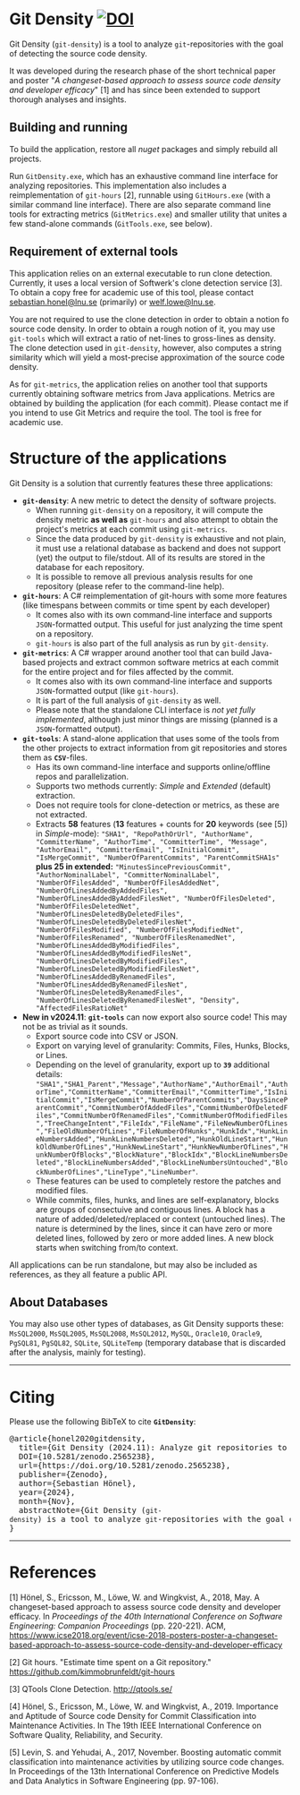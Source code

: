 # Git Density [![DOI](https://zenodo.org/badge/DOI/10.5281/zenodo.2565238.svg)](https://doi.org/10.5281/zenodo.2565238)

Git Density (`git-density`) is a tool to analyze `git`-repositories with the goal of detecting the source code density.

It was developed during the research phase of the short technical paper and poster "_A changeset-based approach to assess source code density and developer efficacy_" [1] and has since been extended to support thorough analyses and insights.

## Building and running

To build the application, restore all _nuget_ packages and simply rebuild all projects.

Run `GitDensity.exe`, which has an exhaustive command line interface for analyzing repositories. This implementation also includes a reimplementation of `git-hours` [2], runnable using `GitHours.exe` (with a similar command line interface).
There are also separate command line tools for extracting metrics (`GitMetrics.exe`) and smaller utility that unites a few stand-alone commands (`GitTools.exe`, see below).

## Requirement of external tools

This application relies on an external executable to run clone detection. Currently, it uses a local version of Softwerk's clone detection service [3].
To obtain a copy free for academic use of this tool, please contact sebastian.honel@lnu.se (primarily) or welf.lowe@lnu.se.

You are not required to use the clone detection in order to obtain a notion fo source code density. In order to obtain a rough notion of it, you may use `git-tools` which will extract a ratio of net-lines to gross-lines as density.
The clone detection used in `git-density`, however, also computes a string similarity which will yield a most-precise approximation of the source code density.

As for `git-metrics`, the application relies on another tool that supports currently obtaining software metrics from Java applications.
Metrics are obtained by building the application (for each commit).
Please contact me if you intend to use Git Metrics and require the tool. The tool is free for academic use.


# Structure of the applications
Git Density is a solution that currently features these three applications:
* __`git-density`__: A new metric to detect the density of software projects.
  * When running `git-density` on a repository, it will compute the density metric __as well as__ `git-hours` and also attempt to obtain the project's metrics at each commit using `git-metrics`.
  * Since the data produced by `git-density` is exhaustive and not plain, it must use a relational database as backend and does not support (yet) the output to file/stdout. All of its results are stored in the database for each repository.
  * It is possible to remove all previous analysis results for one repository (please refer to the command-line help).
* __`git-hours`__: A C# reimplementation of git-hours with some more features (like timespans between commits or time spent by each developer)
  * It comes also with its own command-line interface and supports `JSON`-formatted output. This useful for just analyzing the time spent on a repository.
  * `git-hours` is also part of the full analysis as run by `git-density`.
* __`git-metrics`__:  A C# wrapper around another tool that can build Java-based projects and extract common software metrics at each commit for the entire project and for files affected by the commit.
  * It comes also with its own command-line interface and supports `JSON`-formatted output (like `git-hours`).
  * It is part of the full analysis of `git-density` as well.
  * Please note that the standalone CLI interface is _not yet fully implemented_, although just minor things are missing (planned is a `JSON`-formatted output).
*	__`git-tools`__: A stand-alone application that uses some of the tools from the other projects to extract information from git repositories and stores them as __`CSV`__-files.
	*	Has its own command-line interface and supports online/offline repos and parallelization.
	*	Supports two methods currently: _Simple_ and _Extended_ (default) extraction.
	*	Does not require tools for clone-detection or metrics, as these are not extracted.
	*	Extracts __58__ features (__13__ features + counts for __20__ keywords (see [5]) in _Simple_-mode): `"SHA1", "RepoPathOrUrl", "AuthorName", "CommitterName", "AuthorTime", "CommitterTime", "Message", "AuthorEmail", "CommitterEmail", "IsInitialCommit", "IsMergeCommit", "NumberOfParentCommits", "ParentCommitSHA1s"` __plus 25 in extended:__ `"MinutesSincePreviousCommit", "AuthorNominalLabel", "CommitterNominalLabel", "NumberOfFilesAdded", "NumberOfFilesAddedNet", "NumberOfLinesAddedByAddedFiles", "NumberOfLinesAddedByAddedFilesNet", "NumberOfFilesDeleted", "NumberOfFilesDeletedNet", "NumberOfLinesDeletedByDeletedFiles", "NumberOfLinesDeletedByDeletedFilesNet", "NumberOfFilesModified", "NumberOfFilesModifiedNet", "NumberOfFilesRenamed", "NumberOfFilesRenamedNet", "NumberOfLinesAddedByModifiedFiles", "NumberOfLinesAddedByModifiedFilesNet", "NumberOfLinesDeletedByModifiedFiles", "NumberOfLinesDeletedByModifiedFilesNet", "NumberOfLinesAddedByRenamedFiles", "NumberOfLinesAddedByRenamedFilesNet", "NumberOfLinesDeletedByRenamedFiles", "NumberOfLinesDeletedByRenamedFilesNet", "Density", "AffectedFilesRatioNet"`
* **New in v2024.11**: __`git-tools`__ can now export also source code! This may not be as trivial as it sounds.
  * Export source code into CSV or JSON.
  * Export on varying level of granularity: Commits, Files, Hunks, Blocks, or Lines.
  * Depending on the level of granularity, export up to **`39`** additional details: `"SHA1","SHA1_Parent","Message","AuthorName","AuthorEmail","AuthorTime","CommitterName","CommitterEmail","CommitterTime","IsInitialCommit","IsMergeCommit","NumberOfParentCommits","DaysSinceParentCommit","CommitNumberOfAddedFiles","CommitNumberOfDeletedFiles","CommitNumberOfRenamedFiles","CommitNumberOfModifiedFiles","TreeChangeIntent","FileIdx","FileName","FileNewNumberOfLines","FileOldNumberOfLines","FileNumberOfHunks","HunkIdx","HunkLineNumbersAdded","HunkLineNumbersDeleted","HunkOldLineStart","HunkOldNumberOfLines","HunkNewLineStart","HunkNewNumberOfLines","HunkNumberOfBlocks","BlockNature","BlockIdx","BlockLineNumbersDeleted","BlockLineNumbersAdded","BlockLineNumbersUntouched","BlockNumberOfLines","LineType","LineNumber"`.
  * These features can be used to completely restore the patches and modified files.
  * While commits, files, hunks, and lines are self-explanatory, blocks are groups of consectuive and contiguous lines. A block has a nature of added/deleted/replaced or context (untouched lines). The nature is determined by the lines, since it can have zero or more deleted lines, followed by zero or more added lines. A new block starts when switching from/to context.

All applications can be run standalone, but may also be included as references, as they all feature a public API.


## About Databases

You may also use other types of databases, as Git Density supports these: `MsSQL2000`, `MsSQL2005`, `MsSQL2008`, `MsSQL2012`, `MySQL`, `Oracle10`, `Oracle9`, `PgSQL81`, `PgSQL82`, `SQLite`, `SQLiteTemp` (temporary database that is discarded after the analysis, mainly for testing).

___


# Citing
Please use the following BibTeX to cite __`GitDensity`__:

<pre>
@article{honel2020gitdensity,
  title={Git Density (2024.11): Analyze git repositories to extract the Source Code Density and other Commit Properties},
  DOI={10.5281/zenodo.2565238},
  url={https://doi.org/10.5281/zenodo.2565238},
  publisher={Zenodo},
  author={Sebastian Hönel},
  year={2024},
  month={Nov},
  abstractNote={Git Density (<code>git-density</code>) is a tool to analyze <code>git</code>-repositories with the goal of detecting the source code density. It was developed during the research phase of the short technical paper and poster &quot;<em>A changeset-based approach to assess source code density and developer efficacy</em>&quot; and has since been extended to support extended analyses.},
}
</pre>

___

# References

[1] Hönel, S., Ericsson, M., Löwe, W. and Wingkvist, A., 2018, May. A changeset-based approach to assess source code density and developer efficacy. In _Proceedings of the 40th International Conference on Software Engineering: Companion Proceedings_ (pp. 220-221). ACM, https://www.icse2018.org/event/icse-2018-posters-poster-a-changeset-based-approach-to-assess-source-code-density-and-developer-efficacy

[2] Git hours. "Estimate time spent on a Git repository." https://github.com/kimmobrunfeldt/git-hours

[3] QTools Clone Detection. http://qtools.se/

[4] Hönel, S., Ericsson, M., Löwe, W. and Wingkvist, A., 2019. Importance and Aptitude of Source code Density for Commit Classification into Maintenance Activities. In The 19th IEEE International Conference on Software Quality, Reliability, and Security.

[5] Levin, S. and Yehudai, A., 2017, November. Boosting automatic commit classification into maintenance activities by utilizing source code changes. In Proceedings of the 13th International Conference on Predictive Models and Data Analytics in Software Engineering (pp. 97-106).

